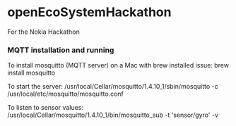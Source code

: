 # openEcoSystemHackathon
For the Nokia Hackathon

<h3>MQTT installation and running</h3>

To install mosquitto (MQTT server) on a Mac with brew installed issue:
brew install mosquitto

To start the server: 
/usr/local/Cellar/mosquitto/1.4.10_1/sbin/mosquitto -c /usr/local/etc/mosquitto/mosquitto.conf

To listen to sensor values:
/usr/local/Cellar/mosquitto/1.4.10_1/bin/mosquitto_sub -t 'sensor/gyro' -v

